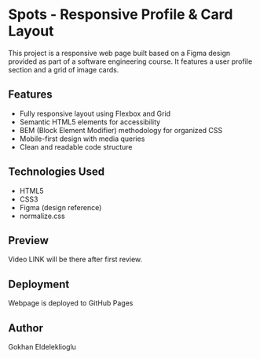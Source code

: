# Spots - Responsive Profile & Card Layout

This project is a responsive web page built based on a Figma design provided as part of a software engineering course. It features a user profile section and a grid of image cards.

## Features

- Fully responsive layout using Flexbox and Grid
- Semantic HTML5 elements for accessibility
- BEM (Block Element Modifier) methodology for organized CSS
- Mobile-first design with media queries
- Clean and readable code structure

## Technologies Used

- HTML5
- CSS3
- Figma (design reference)
- normalize.css

## Preview

Video LINK will be there after first review.

## Deployment

Webpage is deployed to GitHub Pages

## Author

Gokhan Eldeleklioglu
